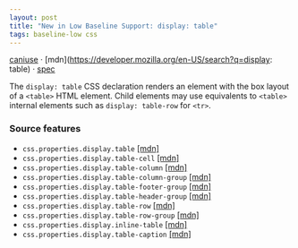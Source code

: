 ```yaml
---
layout: post
title: "New in Low Baseline Support: display: table"
tags: baseline-low css
---
```


[caniuse](https://caniuse.com/?search=display-table) · [mdn](https://developer.mozilla.org/en-US/search?q=display: table) · [spec](https://drafts.csswg.org/css-display-3/#layout-specific-display)

The `display: table` CSS declaration renders an element with the box layout of a `<table>` HTML element. Child elements may use equivalents to `<table>` internal elements such as `display: table-row` for `<tr>`.

### Source features

- ``css.properties.display.table`` [[mdn]](https://developer.mozilla.org/en-US/search?q=css.properties.display.table)
- ``css.properties.display.table-cell`` [[mdn]](https://developer.mozilla.org/en-US/search?q=css.properties.display.table-cell)
- ``css.properties.display.table-column`` [[mdn]](https://developer.mozilla.org/en-US/search?q=css.properties.display.table-column)
- ``css.properties.display.table-column-group`` [[mdn]](https://developer.mozilla.org/en-US/search?q=css.properties.display.table-column-group)
- ``css.properties.display.table-footer-group`` [[mdn]](https://developer.mozilla.org/en-US/search?q=css.properties.display.table-footer-group)
- ``css.properties.display.table-header-group`` [[mdn]](https://developer.mozilla.org/en-US/search?q=css.properties.display.table-header-group)
- ``css.properties.display.table-row`` [[mdn]](https://developer.mozilla.org/en-US/search?q=css.properties.display.table-row)
- ``css.properties.display.table-row-group`` [[mdn]](https://developer.mozilla.org/en-US/search?q=css.properties.display.table-row-group)
- ``css.properties.display.inline-table`` [[mdn]](https://developer.mozilla.org/en-US/search?q=css.properties.display.inline-table)
- ``css.properties.display.table-caption`` [[mdn]](https://developer.mozilla.org/en-US/search?q=css.properties.display.table-caption)
